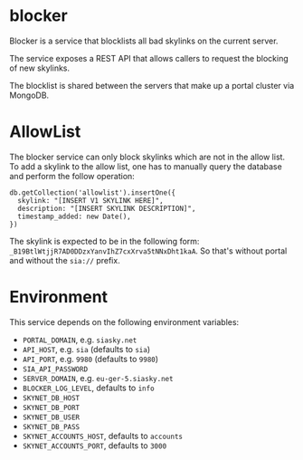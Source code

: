 # blocker

Blocker is a service that blocklists all bad skylinks on the current server.

The service exposes a REST API that allows callers to request the blocking of new skylinks.

The blocklist is shared between the servers that make up a portal cluster via MongoDB.

# AllowList

The blocker service can only block skylinks which are not in the allow list.
To add a skylink to the allow list, one has to manually query the database and
perform the follow operation:

```
db.getCollection('allowlist').insertOne({
  skylink: "[INSERT V1 SKYLINK HERE]",
  description: "[INSERT SKYLINK DESCRIPTION]",
  timestamp_added: new Date(),
})
```

The skylink is expected to be in the following form: `_B19BtlWtjjR7AD0DDzxYanvIhZ7cxXrva5tNNxDht1kaA`.
So that's without portal and without the `sia://` prefix.

# Environment

This service depends on the following environment variables:
* `PORTAL_DOMAIN`, e.g. `siasky.net`
* `API_HOST`, e.g. `sia` (defaults to `sia`)
* `API_PORT`, e.g. `9980` (defaults to `9980`)
* `SIA_API_PASSWORD`
* `SERVER_DOMAIN`, e.g. `eu-ger-5.siasky.net`
* `BLOCKER_LOG_LEVEL`, defaults to `info`
* `SKYNET_DB_HOST`
* `SKYNET_DB_PORT`
* `SKYNET_DB_USER`
* `SKYNET_DB_PASS`
* `SKYNET_ACCOUNTS_HOST`, defaults to `accounts`
* `SKYNET_ACCOUNTS_PORT`, defaults to `3000`
